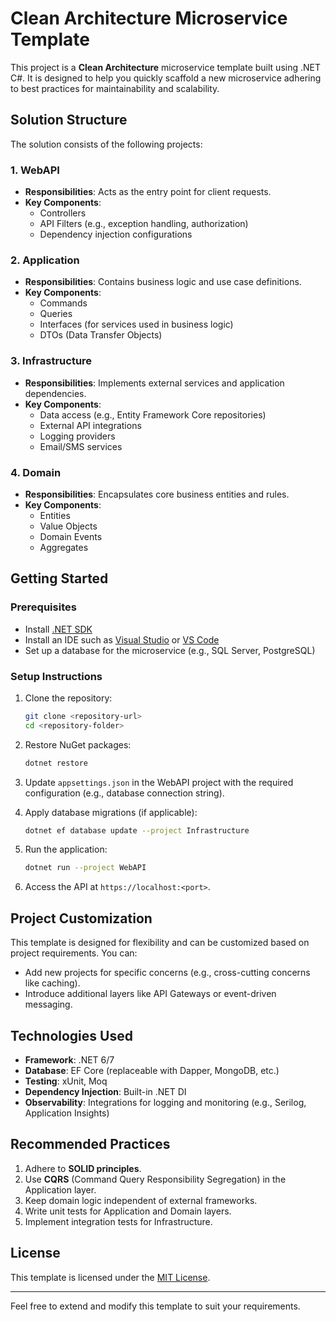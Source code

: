 # Clean Architecture Microservice Template

This project is a **Clean Architecture** microservice template built using .NET C#. It is designed to help you quickly scaffold a new microservice adhering to best practices for maintainability and scalability.

## Solution Structure
The solution consists of the following projects:

### 1. WebAPI
- **Responsibilities**: Acts as the entry point for client requests.
- **Key Components**:
  - Controllers
  - API Filters (e.g., exception handling, authorization)
  - Dependency injection configurations

### 2. Application
- **Responsibilities**: Contains business logic and use case definitions.
- **Key Components**:
  - Commands
  - Queries
  - Interfaces (for services used in business logic)
  - DTOs (Data Transfer Objects)

### 3. Infrastructure
- **Responsibilities**: Implements external services and application dependencies.
- **Key Components**:
  - Data access (e.g., Entity Framework Core repositories)
  - External API integrations
  - Logging providers
  - Email/SMS services

### 4. Domain
- **Responsibilities**: Encapsulates core business entities and rules.
- **Key Components**:
  - Entities
  - Value Objects
  - Domain Events
  - Aggregates

## Getting Started

### Prerequisites
- Install [.NET SDK](https://dotnet.microsoft.com/download)
- Install an IDE such as [Visual Studio](https://visualstudio.microsoft.com/) or [VS Code](https://code.visualstudio.com/)
- Set up a database for the microservice (e.g., SQL Server, PostgreSQL)

### Setup Instructions
1. Clone the repository:
   ```bash
   git clone <repository-url>
   cd <repository-folder>
   ```

2. Restore NuGet packages:
   ```bash
   dotnet restore
   ```

3. Update `appsettings.json` in the WebAPI project with the required configuration (e.g., database connection string).

4. Apply database migrations (if applicable):
   ```bash
   dotnet ef database update --project Infrastructure
   ```

5. Run the application:
   ```bash
   dotnet run --project WebAPI
   ```

6. Access the API at `https://localhost:<port>`.

## Project Customization
This template is designed for flexibility and can be customized based on project requirements. You can:
- Add new projects for specific concerns (e.g., cross-cutting concerns like caching).
- Introduce additional layers like API Gateways or event-driven messaging.

## Technologies Used
- **Framework**: .NET 6/7
- **Database**: EF Core (replaceable with Dapper, MongoDB, etc.)
- **Testing**: xUnit, Moq
- **Dependency Injection**: Built-in .NET DI
- **Observability**: Integrations for logging and monitoring (e.g., Serilog, Application Insights)

## Recommended Practices
1. Adhere to **SOLID principles**.
2. Use **CQRS** (Command Query Responsibility Segregation) in the Application layer.
3. Keep domain logic independent of external frameworks.
4. Write unit tests for Application and Domain layers.
5. Implement integration tests for Infrastructure.

## License
This template is licensed under the [MIT License](LICENSE).

---

Feel free to extend and modify this template to suit your requirements.


